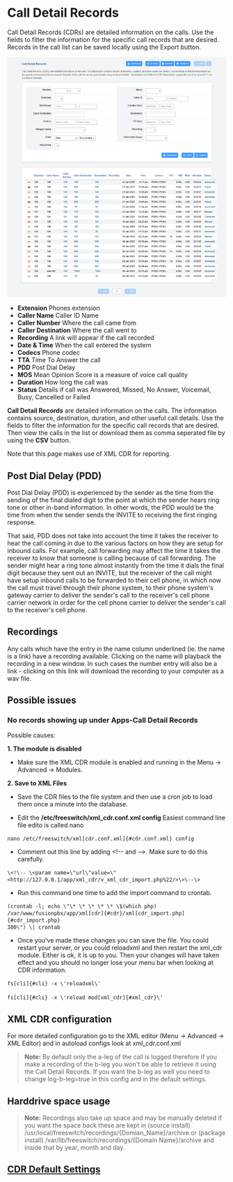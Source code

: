 # Call Detail Records

Call Detail Records (CDRs) are detailed information on the calls. Use
the fields to filter the information for the specific call records that
are desired. Records in the call list can be saved locally using the
Export button.

![image](../_static/images/applications/fusionpbx_call_detail_records.png)

-   **Extension** Phones extension
-   **Caller Name** Caller ID Name
-   **Caller Number** Where the call came from
-   **Caller Destination** Where the call went to
-   **Recording** A link will appear if the call recorded
-   **Date & Time** When the call entered the system
-   **Codecs** Phone codec
-   **TTA** Time To Answer the call
-   **PDD** Post Dial Delay
-   **MOS** Mean Opinion Score is a measure of voice call quality
-   **Duration** How long the call was
-   **Status** Details if call was Answered, Missed, No Answer,
    Voicemail, Busy, Cancelled or Failed

**Call Detail Records** are detailed information on the calls. The
information contains source, destination, duration, and other useful
call details. Use the fields to filter the information for the specific
call records that are desired. Then view the calls in the list or
download them as comma seperated file by using the **CSV** button.

Note that this page makes use of XML CDR for reporting.

## Post Dial Delay (PDD)

Post Dial Delay (PDD) is experienced by the sender as the time from the
sending of the final dialed digit to the point at which the sender hears
ring tone or other in-band information. In other words, the PDD would be
the time from when the sender sends the INVITE to receiving the first
ringing response.

That said, PDD does not take into account the time it takes the receiver
to hear the call coming in due to the various factors on how they are
setup for inbound calls. For example, call forwarding may affect the
time it takes the receiver to know that someone is calling because of
call forwarding. The sender might hear a ring tone almost instantly from
the time it dials the final digit because they sent out an INVITE, but
the receiver of the call might have setup inbound calls to be forwarded
to their cell phone, in which now the call must travel through their
phone system, to their phone system\'s gateway carrier to deliver the
sender\'s call to the receiver\'s cell phone carrier network in order
for the cell phone carrier to deliver the sender\'s call to the
receiver\'s cell phone.

## Recordings

Any calls which have the entry in the name column underlined (ie. the
name is a link) have a recording available. Clicking on the name will
playback the recording in a new window. In such cases the number entry
will also be a link - clicking on this link will download the recording
to your computer as a wav file.

## Possible issues

### No records showing up under Apps-Call Detail Records

Possible causes:

**1. The module is disabled**

-   Make sure the XML CDR module is enabled and running in the Menu -\>
    Advanced -\> Modules.

**2. Save to XML Files**

- Save the CDR files to the file system and then use a cron job to load
them once a minute into the database.

- Edit the **/etc/freeswitch/xml_cdr.conf.xml config** Easiest command
line file edito is called nano
```
nano /etc/freeswitch/xml[cdr.conf.xml]{#cdr.conf.xml} config
```

- Comment out this line by adding \<!\-- and \--\>. Make sure to do this
carefully.
```
\<!\-- \<param name=\"url\"value=\"<http://127.0.0.1/app/xml_cdr/v_xml_cdr_import.php%22/>\>\--\>
```

- Run this command one time to add the import command to crontab.
```
(crontab -l; echo \"\* \* \* \* \* \$(which php)
/var/www/fusionpbx/app/xml[cdr]{#cdr}/xml[cdr_import.php]{#cdr_import.php}
300\") \| crontab
```

- Once you've made these changes you can save the file. You could restart your server, or you could reloadxml and then restart the xml_cdr module.  Either is ok, it is up to you. Then your changes will have taken effect and you should no longer lose your menu bar when looking at CDR information.
```
fs[cli]{#cli} -x \'reloadxml\'

fs[cli]{#cli} -x \'reload mod[xml_cdr]{#xml_cdr}\'
```

## XML CDR configuration

For more detailed configuration go to the XML editor (Menu -> Advanced -> XML Editor) and
in autoload configs look at xml_cdr.conf.xml

>**Note:** By default only the a-leg of the call is logged therefore if you make a recording of the b-leg you won't be able to retrieve it using the Call Detail Records.  If you want the b-leg as well you need to change log-b-leg=true in this config and in the default settings.

## Harddrive space usage

>**Note:** Recordings also take up space and may be manually deleted if you want the space back these are kept in (source install) /usr/local/freeswitch/recordings/{Domian_Name}/archive or (package install) /var/lib/freeswitch/recordings/{Domain Name}/archive and inside that by year, month and day.

## [CDR Default Settings](/en/latest/advanced/default_settings.html#id4)
